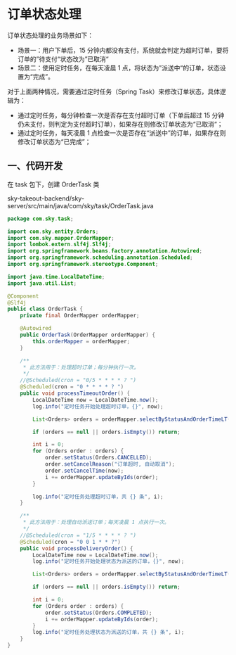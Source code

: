# 订单状态处理

订单状态处理的业务场景如下：

- 场景一：用户下单后，15 分钟内都没有支付，系统就会判定为超时订单，要将订单的”待支付“状态改为”已取消“
- 场景二：使用定时任务，在每天凌晨 1 点，将状态为”派送中“的订单，状态设置为“完成”。

对于上面两种情况，需要通过定时任务（Spring Task）来修改订单状态，具体逻辑为：

- 通过定时任务，每分钟检查一次是否存在支付超时订单（下单后超过 15 分钟仍未支付，则判定为支付超时订单），如果存在则修改订单状态为“已取消“；
- 通过定时任务，每天凌晨 1 点检查一次是否存在“派送中”的订单，如果存在则修改订单状态为“已完成”；

## 一、代码开发

在 task 包下，创建 OrderTask 类

sky-takeout-backend/sky-server/src/main/java/com/sky/task/OrderTask.java

```java
package com.sky.task;

import com.sky.entity.Orders;
import com.sky.mapper.OrderMapper;
import lombok.extern.slf4j.Slf4j;
import org.springframework.beans.factory.annotation.Autowired;
import org.springframework.scheduling.annotation.Scheduled;
import org.springframework.stereotype.Component;

import java.time.LocalDateTime;
import java.util.List;

@Component
@Slf4j
public class OrderTask {
    private final OrderMapper orderMapper;

    @Autowired
    public OrderTask(OrderMapper orderMapper) {
        this.orderMapper = orderMapper;
    }

    /**
     * 此方法用于：处理超时订单；每分钟执行一次。
     */
    //@Scheduled(cron = "0/5 * * * * ? ")
    @Scheduled(cron = "0 * * * * ? ")
    public void processTimeoutOrder() {
        LocalDateTime now = LocalDateTime.now();
        log.info("定时任务开始处理超时订单，{}", now);

        List<Orders> orders = orderMapper.selectByStatusAndOrderTimeLT(Orders.PENDING_PAYMENT, now.minusMinutes(15));

        if (orders == null || orders.isEmpty()) return;

        int i = 0;
        for (Orders order : orders) {
            order.setStatus(Orders.CANCELLED);
            order.setCancelReason("订单超时, 自动取消");
            order.setCancelTime(now);
            i += orderMapper.updateByIds(order);
        }

        log.info("定时任务处理超时订单，共 {} 条", i);
    }

    /**
     * 此方法用于：处理自动派送订单；每天凌晨 1 点执行一次。
     */
    //@Scheduled(cron = "1/5 * * * * ? ")
    @Scheduled(cron = "0 0 1 * * ?")
    public void processDeliveryOrder() {
        LocalDateTime now = LocalDateTime.now();
        log.info("定时任务开始处理状态为派送的订单，{}", now);

        List<Orders> orders = orderMapper.selectByStatusAndOrderTimeLT(Orders.DELIVERY_IN_PROGRESS, now.minusHours(1));

        if (orders == null || orders.isEmpty()) return;

        int i = 0;
        for (Orders order : orders) {
            order.setStatus(Orders.COMPLETED);
            i += orderMapper.updateByIds(order);
        }
        log.info("定时任务处理状态为派送的订单，共 {} 条", i);
    }
}
```
